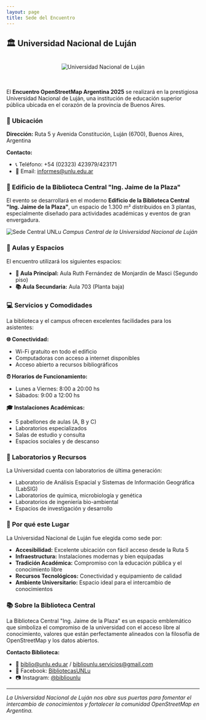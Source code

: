 ```yaml
---
layout: page
title: Sede del Encuentro
---
```


## 🏛️ Universidad Nacional de Luján

<div style="text-align: center; margin: 2rem 0;">
  <img src="{{ '/assets/img/logo_unlu.png' | relative_url }}" alt="Universidad Nacional de Luján" style="max-height: 120px; margin-bottom: 1rem;">
</div>

El **Encuentro OpenStreetMap Argentina 2025** se realizará en la prestigiosa Universidad Nacional de Luján, una institución de educación superior pública ubicada en el corazón de la provincia de Buenos Aires.

### 📍 Ubicación

**Dirección:** Ruta 5 y Avenida Constitución, Luján (6700), Buenos Aires, Argentina

**Contacto:**
- 📞 Teléfono: +54 (02323) 423979/423171
- 📧 Email: informes@unlu.edu.ar

### 🏢 Edificio de la Biblioteca Central "Ing. Jaime de la Plaza"

El evento se desarrollará en el moderno **Edificio de la Biblioteca Central "Ing. Jaime de la Plaza"**, un espacio de 1.300 m² distribuidos en 3 plantas, especialmente diseñado para actividades académicas y eventos de gran envergadura.

![Sede Central UNLu](/assets/img/unlu_sede_central.jpg)
*Campus Central de la Universidad Nacional de Luján*

### 🚪 Aulas y Espacios

El encuentro utilizará los siguientes espacios:

- **🎯 Aula Principal:** Aula Ruth Fernández de Monjardín de Masci (Segundo piso)
- **📚 Aula Secundaria:** Aula 703 (Planta baja)

### 💻 Servicios y Comodidades

La biblioteca y el campus ofrecen excelentes facilidades para los asistentes:

**🌐 Conectividad:**
- Wi-Fi gratuito en todo el edificio
- Computadoras con acceso a internet disponibles
- Acceso abierto a recursos bibliográficos

**⏰ Horarios de Funcionamiento:**
- Lunes a Viernes: 8:00 a 20:00 hs
- Sábados: 9:00 a 12:00 hs

**🎓 Instalaciones Académicas:**
- 5 pabellones de aulas (A, B y C)
- Laboratorios especializados
- Salas de estudio y consulta
- Espacios sociales y de descanso

### 🔬 Laboratorios y Recursos

La Universidad cuenta con laboratorios de última generación:

- Laboratorio de Análisis Espacial y Sistemas de Información Geográfica (LabSIG)
- Laboratorios de química, microbiología y genética
- Laboratorios de ingeniería bio-ambiental
- Espacios de investigación y desarrollo

### 🎯 Por qué este Lugar

La Universidad Nacional de Luján fue elegida como sede por:

- **Accesibilidad:** Excelente ubicación con fácil acceso desde la Ruta 5
- **Infraestructura:** Instalaciones modernas y bien equipadas
- **Tradición Académica:** Compromiso con la educación pública y el conocimiento libre
- **Recursos Tecnológicos:** Conectividad y equipamiento de calidad
- **Ambiente Universitario:** Espacio ideal para el intercambio de conocimientos

### 📚 Sobre la Biblioteca Central

La Biblioteca Central "Ing. Jaime de la Plaza" es un espacio emblemático que simboliza el compromiso de la universidad con el acceso libre al conocimiento, valores que están perfectamente alineados con la filosofía de OpenStreetMap y los datos abiertos.

**Contacto Biblioteca:**
- 📧 biblio@unlu.edu.ar / bibliounlu.servicios@gmail.com
- 📘 Facebook: [BibliotecasUNLu](https://www.facebook.com/BibliotecasUNLu/)
- 📷 Instagram: [@bibliounlu](https://www.instagram.com/bibliounlu)

---

*La Universidad Nacional de Luján nos abre sus puertas para fomentar el intercambio de conocimientos y fortalecer la comunidad OpenStreetMap en Argentina.*
